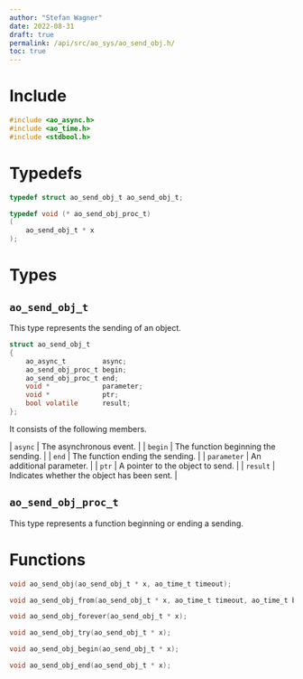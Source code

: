 ```yaml
---
author: "Stefan Wagner"
date: 2022-08-31
draft: true
permalink: /api/src/ao_sys/ao_send_obj.h/
toc: true
---
```


# Include

```c
#include <ao_async.h>
#include <ao_time.h>
#include <stdbool.h>
```

# Typedefs

```c
typedef struct ao_send_obj_t ao_send_obj_t;
```

```c
typedef void (* ao_send_obj_proc_t)
(
    ao_send_obj_t * x
);
```

# Types

## `ao_send_obj_t`

This type represents the sending of an object.

```c
struct ao_send_obj_t
{
    ao_async_t         async;
    ao_send_obj_proc_t begin;
    ao_send_obj_proc_t end;
    void *             parameter;
    void *             ptr;
    bool volatile      result;
};
```

It consists of the following members.

| `async` | The asynchronous event. |
| `begin` | The function beginning the sending. |
| `end` | The function ending the sending. |
| `parameter` | An additional parameter. |
| `ptr` | A pointer to the object to send. |
| `result` | Indicates whether the object has been sent. |

## `ao_send_obj_proc_t`

This type represents a function beginning or ending a sending.

# Functions

```c
void ao_send_obj(ao_send_obj_t * x, ao_time_t timeout);
```

```c
void ao_send_obj_from(ao_send_obj_t * x, ao_time_t timeout, ao_time_t beginning);
```

```c
void ao_send_obj_forever(ao_send_obj_t * x);
```

```c
void ao_send_obj_try(ao_send_obj_t * x);
```

```c
void ao_send_obj_begin(ao_send_obj_t * x);
```

```c
void ao_send_obj_end(ao_send_obj_t * x);
```
